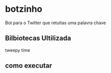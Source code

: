 # botzinho
Bot para o Twitter que retuitas uma palavra chave

## Bilbiotecas Ultilizada

tweepy
time

## como executar 
